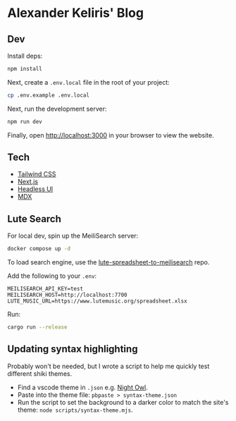 # Alexander Keliris' Blog

## Dev

Install deps:

```bash
npm install
```

Next, create a `.env.local` file in the root of your project:

```sh
cp .env.example .env.local
```

Next, run the development server:

```bash
npm run dev
```

Finally, open [http://localhost:3000](http://localhost:3000) in your browser to view the website.

## Tech

- [Tailwind CSS](https://tailwindcss.com/docs)
- [Next.js](https://nextjs.org/docs)
- [Headless UI](https://headlessui.dev)
- [MDX](https://mdxjs.com)

## Lute Search

For local dev, spin up the MeiliSearch server:

```sh
docker compose up -d
```

To load search engine, use the [lute-spreadsheet-to-meilisearch](https://github.com/Rigellute/lute-spreadsheet-to-meilisearch) repo.

Add the following to your `.env`:

```
MEILISEARCH_API_KEY=test
MEILISEARCH_HOST=http://localhost:7700
LUTE_MUSIC_URL=https://www.lutemusic.org/spreadsheet.xlsx
```

Run:

```sh
cargo run --release
```

## Updating syntax highlighting

Probably won't be needed, but I wrote a script to help me quickly test different shiki themes.

- Find a vscode theme in `.json` e.g. [Night Owl](https://github.com/sdras/night-owl-vscode-theme/blob/main/themes/Night%20Owl-color-theme.json).
- Paste into the theme file: `pbpaste > syntax-theme.json`
- Run the script to set the background to a darker color to match the site's theme: `node scripts/syntax-theme.mjs`.
